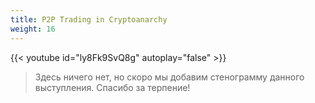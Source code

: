 ```yaml
---
title: P2P Trading in Cryptoanarchy
weight: 16
---
```


{{< youtube id="ly8Fk9SvQ8g" autoplay="false" >}}

>Здесь ничего нет, но скоро мы добавим стенограмму данного выступления. Спасибо за терпение!
